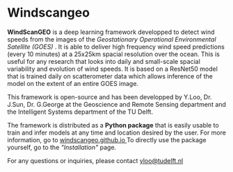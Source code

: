 # Windscangeo

**WindScanGEO** is a deep learning framework developped to detect wind speeds from the images of the  *Geostationary Operational Environmental Satellite (GOES)* .
It is able to deliver high frequency wind speed predictions (every 10 minutes) at a 25x25km spacial resolution over the ocean. This is useful
for any research that looks into daily and small-scale spacial variability and evolution of wind speeds. It is based on a ResNet50
model that is trained daily on scatterometer data which allows inference of the model on the extent of an entire GOES image.

This framework is open-source and has been developped by Y.Loo, Dr.
J.Sun, Dr. G.George at the Geoscience and Remote Sensing department and
the Intelligent Systems department of the TU Delft.

The framework is distributed as a **Python package** that is easily usable to train and infer models at any time and location desired by the user. For more information, go to [windscangeo.github.io ](https://windscangeo.github.io)To directly use the package yourself, go to the *"Installation"* page.

For any questions or inquiries, please contact [yloo@tudelft.nl](mailto:yloo@tudelft.nl)
